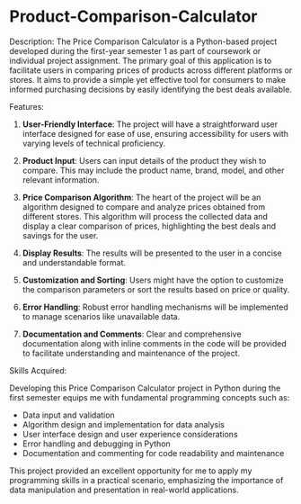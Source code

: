 # Product-Comparison-Calculator

Description:
The Price Comparison Calculator is a Python-based project developed during the first-year semester 1 as part of coursework or individual project assignment. The primary goal of this application is to facilitate users in comparing prices of products across different platforms or stores. It aims to provide a simple yet effective tool for consumers to make informed purchasing decisions by easily identifying the best deals available.

Features:

1. **User-Friendly Interface**: The project will have a straightforward user interface designed for ease of use, ensuring accessibility for users with varying levels of technical proficiency.

2. **Product Input**: Users can input details of the product they wish to compare. This may include the product name, brand, model, and other relevant information.

3. **Price Comparison Algorithm**: The heart of the project will be an algorithm designed to compare and analyze prices obtained from different stores. This algorithm will process the collected data and display a clear comparison of prices, highlighting the best deals and savings for the user.

4. **Display Results**: The results will be presented to the user in a concise and understandable format.

5. **Customization and Sorting**: Users might have the option to customize the comparison parameters or sort the results based on price or quality.

7. **Error Handling**: Robust error handling mechanisms will be implemented to manage scenarios like unavailable data.

8. **Documentation and Comments**: Clear and comprehensive documentation along with inline comments in the code will be provided to facilitate understanding and maintenance of the project.

Skills Acquired:

Developing this Price Comparison Calculator project in Python during the first semester equips me with fundamental programming concepts such as:

- Data input and validation
- Algorithm design and implementation for data analysis
- User interface design and user experience considerations
- Error handling and debugging in Python
- Documentation and commenting for code readability and maintenance

This project provided an excellent opportunity for me to apply my programming skills in a practical scenario, emphasizing the importance of data manipulation and presentation in real-world applications.
